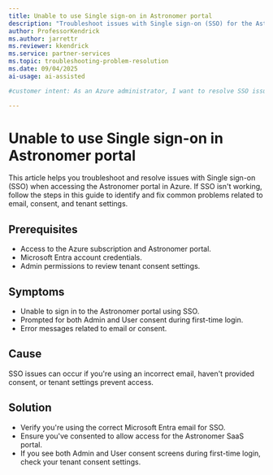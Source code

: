 ```yaml
---
title: Unable to use Single sign-on in Astronomer portal
description: "Troubleshoot issues with Single sign-on (SSO) for the Astronomer portal in Azure, including consent and email requirements."
author: ProfessorKendrick
ms.author: jarrettr
ms.reviewer: kkendrick
ms.service: partner-services
ms.topic: troubleshooting-problem-resolution 
ms.date: 09/04/2025
ai-usage: ai-assisted

#customer intent: As an Azure administrator, I want to resolve SSO issues with Astronomer so that users can access the portal securely.

---
```


# Unable to use Single sign-on in Astronomer portal

This article helps you troubleshoot and resolve issues with Single sign-on (SSO) when accessing the Astronomer portal in Azure. If SSO isn't working, follow the steps in this guide to identify and fix common problems related to email, consent, and tenant settings.

## Prerequisites

- Access to the Azure subscription and Astronomer portal.
- Microsoft Entra account credentials.
- Admin permissions to review tenant consent settings.

## Symptoms

- Unable to sign in to the Astronomer portal using SSO.
- Prompted for both Admin and User consent during first-time login.
- Error messages related to email or consent.

## Cause

SSO issues can occur if you're using an incorrect email, haven't provided consent, or tenant settings prevent access.

## Solution

- Verify you're using the correct Microsoft Entra email for SSO.
- Ensure you've consented to allow access for the Astronomer SaaS portal.
- If you see both Admin and User consent screens during first-time login, check your tenant consent settings.
